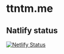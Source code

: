 # ttntm.me

## Natlify status

[![Netlify Status](https://api.netlify.com/api/v1/badges/f2020161-559e-4d1c-9e5f-37b900c5ca5f/deploy-status)](https://app.netlify.com/sites/ttntm/deploys)
